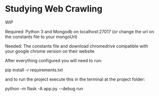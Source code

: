 # Studying Web Crawling

WIP

Required: Python 3 and Mongodb on localhost:27017 (or change the url on the constants file to your mongoUrl)

Needed: The constants file and download chromedrive compatible with your google chrome version on their website

After everything configured you will need to run:

pip install -r requirements.txt

and to run the project execute this in the terminal at the project folder:

python -m flask -A app.py --debug run